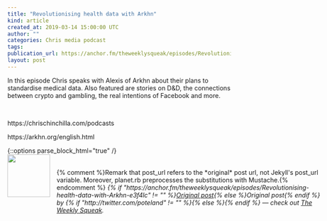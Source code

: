 ```yaml
---
title: "Revolutionising health data with Arkhn"
kind: article
created_at: 2019-03-14 15:00:00 UTC
author: ""
categories: Chris media podcast
tags: 
publication_url: https://anchor.fm/theweeklysqueak/episodes/Revolutionising-health-data-with-Arkhn-e3f4lc
layout: post
---
```

<p>In this episode Chris speaks with Alexis of Arkhn about their plans to standardise medical data. Also featured are stories on D&amp;D, the connections between crypto and gambling, the real intentions of Facebook and more.</p>
<p><br></p>
<p>https://chrischinchilla.com/podcasts</p>
<p>https://arkhn.org/english.html</p>
{::options parse_block_html="true" /}
<div class="author">
   <img src="https://www.rss-specifications.com/rss-spec-rss.gif" style="width: 96px; height: 96;">
   <span style="position: absolute; padding: 32px 15px;">{% comment %}Remark that post_url refers to the *original* post url, not Jekyll's post_url variable. Moreover, planet.rb preprocesses the substitutions with Mustache.{% endcomment %}
      <i>{% if "https://anchor.fm/theweeklysqueak/episodes/Revolutionising-health-data-with-Arkhn-e3f4lc" != "" %}<a href="https://anchor.fm/theweeklysqueak/episodes/Revolutionising-health-data-with-Arkhn-e3f4lc">Original post</a>{% else %}Original post{% endif %} by {% if "http://twitter.com/poteland" != "" %}<a href="http://twitter.com/poteland"></a>{% else %}{% endif %} &mdash; check out <a href="https://anchor.fm/theweeklysqueak">The Weekly Squeak</a>.</i>
  </span>
</div>

